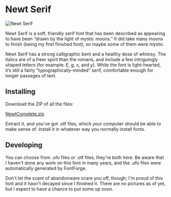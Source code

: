 # Newt Serif

![Newt Serif](http://looseleaf.chuckmasterson.com/images/NewtFlag.jpg)

Newt Serif is a soft, friendly serif font that has been described as appearing
to have been “drawn by the light of mystic moons.” It did take many moons to
finish (being my first finished font), so maybe some of them were mystic. 

Newt Serif has a strong calligraphic bent and a healthy dose of whimsy. The
italics are of a freer spirit than the romans, and include a few intriguingly
shaped letters (for example: *E*, *g*, *s*, and *y*). While the font is
light-hearted, it’s still a fairly “typographically-minded” serif, comfortable
enough for longer passages of text.

## Installing

Download the ZIP of all the files:

[NewtComplete.zip](https://github.com/chuckmasterson/newt-serif/raw/master/NewtComplete.zip)

Extract it, and you've got .otf files, which your computer should be able to
make sense of. Install it in whatever way you normally install fonts.

## Developing

You can choose from .ufo files or .otf files; they're both here. Be aware that
I haven't done any work on this font in many years, and the .ufo files were
automatically generated by FontForge.

Don't let the scent of abandonware scare you off, though; I'm proud of this
font and it hasn't decayed since I finished it. There are no pictures as of
yet, but I expect to have a chance to put some up soon.
